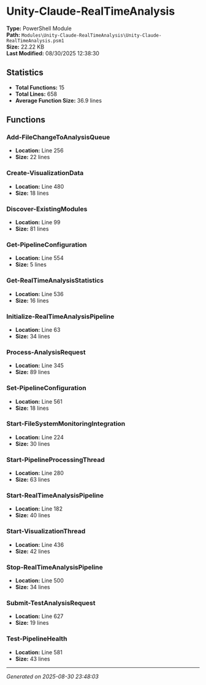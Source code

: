# Unity-Claude-RealTimeAnalysis

**Type:** PowerShell Module  
**Path:** `Modules\Unity-Claude-RealTimeAnalysis\Unity-Claude-RealTimeAnalysis.psm1`  
**Size:** 22.22 KB  
**Last Modified:** 08/30/2025 12:38:30  

## Statistics

- **Total Functions:** 15
- **Total Lines:** 658
- **Average Function Size:** 36.9 lines

## Functions


### Add-FileChangeToAnalysisQueue

- **Location:** Line 256
- **Size:** 22 lines

 
### Create-VisualizationData

- **Location:** Line 480
- **Size:** 18 lines

 
### Discover-ExistingModules

- **Location:** Line 99
- **Size:** 81 lines

 
### Get-PipelineConfiguration

- **Location:** Line 554
- **Size:** 5 lines

 
### Get-RealTimeAnalysisStatistics

- **Location:** Line 536
- **Size:** 16 lines

 
### Initialize-RealTimeAnalysisPipeline

- **Location:** Line 63
- **Size:** 34 lines

 
### Process-AnalysisRequest

- **Location:** Line 345
- **Size:** 89 lines

 
### Set-PipelineConfiguration

- **Location:** Line 561
- **Size:** 18 lines

 
### Start-FileSystemMonitoringIntegration

- **Location:** Line 224
- **Size:** 30 lines

 
### Start-PipelineProcessingThread

- **Location:** Line 280
- **Size:** 63 lines

 
### Start-RealTimeAnalysisPipeline

- **Location:** Line 182
- **Size:** 40 lines

 
### Start-VisualizationThread

- **Location:** Line 436
- **Size:** 42 lines

 
### Stop-RealTimeAnalysisPipeline

- **Location:** Line 500
- **Size:** 34 lines

 
### Submit-TestAnalysisRequest

- **Location:** Line 627
- **Size:** 19 lines

 
### Test-PipelineHealth

- **Location:** Line 581
- **Size:** 43 lines



---
*Generated on 2025-08-30 23:48:03*
